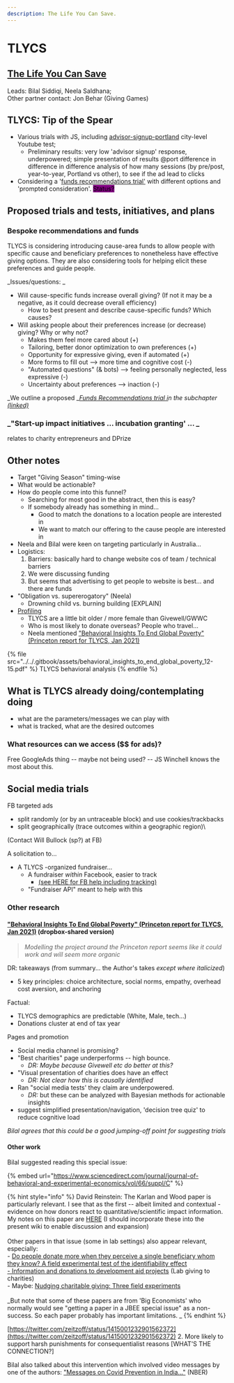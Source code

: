 ```yaml
---
description: The Life You Can Save.
---
```


# TLYCS

## [The Life You Can Save](https://www.thelifeyoucansave.org)

Leads: Bilal Siddiqi, Neela Saldhana;\
Other partner contact: Jon Behar (Giving Games)

## TLYCS: Tip of the Spear

* Various trials with JS, including [advisor-signup-portland](advisor-signup-portland/ "mention") city-level Youtube test;
  * Preliminary results: very low 'advisor signup' response, underpowered; simple presentation of results @port difference in difference in difference analysis of how many sessions (by pre/post, year-to-year, Portland vs other), to see if the ad lead to clicks
* Considering a '[funds recommendations trial'](funds-recommendations-trial.md) with different options and 'prompted consideration'. <mark style="background-color:purple;">Status?</mark>

## Proposed trials and tests, initiatives, and plans

### **Bespoke recommendations and funds**

TLYCS is considering introducing cause-area funds to allow people with specific cause and beneficiary preferences to nonetheless have effective giving options. They are also considering tools for helping elicit these preferences and guide people.

\_Issues/questions: \_

* Will cause-specific funds increase overall giving? (If not it may be a negative, as it could decrease overall efficiency)
  * How to best present and describe cause-specific funds? Which causes?
* Will asking people about their preferences increase (or decrease) giving? Why or why not?
  * Makes them feel more cared about (+)
  * Tailoring, better donor optimization to own preferences (+)
  * Opportunity for expressive giving, even if automated (+)
  * More forms to fill out --> more time and cognitive cost (-)
  * "Automated questions" (& bots) --> feeling personally neglected, less expressive (-)
  * Uncertainty about preferences --> inaction (-)

\_We outline a proposed \_[_Funds Recommendations trial i_](funds-recommendations-trial.md)_n the subchapter_ [_(linked)_](funds-recommendations-trial.md)

### \_"Start-up impact initiatives ... incubation granting' ... \_

relates to charity entrepreneurs and DPrize

## Other notes

* Target "Giving Season" timing-wise
* What would be actionable?
* How do people come into this funnel?
  * Searching for most good in the abstract, then this is easy?
  * If somebody already has something in mind…
    * Good to match the donations to a location people are interested in
    * We want to match our offering to the cause people are interested in
* Neela and Bilal were keen on targeting particularly in Australia...
* Logistics:
  1. Barriers: basically hard to change website cos of team / technical barriers
  2. We were discussing funding
  3. But seems that advertising to get people to website is best… and there are funds
* "Obligation vs. supererogatory" (Neela)
  * Drowning child vs. burning building \[EXPLAIN]
* [Profiling](broken-reference/)
  * TLYCS are a little bit older / more female than Givewell/GWWC
  * Who is most likely to donate overseas? People who travel…
  * Neela mentioned ["Behavioral Insights To End Global Poverty" (Princeton report for TLYCS, Jan 2021)](https://www.dropbox.com/s/xggx5gz4k0219gt/SPI%20591b%20-%20Behavioral%20Insights%20To%20End%20Global%20Poverty%20-%20Jan%202021.pdf?dl=0)

{% file src="../../.gitbook/assets/behavioral_insights_to_end_global_poverty_12-15.pdf" %}
TLYCS behavioral analysis
{% endfile %}

## **What is TLYCS already doing/contemplating doing**

* what are the parameters/messages we can play with
* what is tracked, what are the desired outcomes

### What resources can we access (\$$ for ads)?

Free GoogleAds thing -- maybe not being used? -- JS Winchell knows the most about this.

## **Social media trials**

FB targeted ads

* split randomly (or by an untraceable block) and use cookies/trackbacks
* split geographically (trace outcomes within a geographic region)\\

(Contact Will Bullock (sp?) at FB)

A solicitation to...

* A TLYCS -organized fundraiser...
  * A fundraiser _within_ Facebook, easier to track
    * [(see HERE for FB help including tracking)](https://www.facebook.com/help/1787615158233986)
  * "Fundraiser API" meant to help with this

### Other research&#x20;

#### ["Behavioral Insights To End Global Poverty" (Princeton report for TLYCS, Jan 2021)](https://www.dropbox.com/s/xggx5gz4k0219gt/SPI%20591b%20-%20Behavioral%20Insights%20To%20End%20Global%20Poverty%20-%20Jan%202021.pdf?dl=0) (dropbox-shared version)

> _Modelling the project around the Princeton report seems like it could work and will seem more organic_

DR: takeaways (from summary... the Author's takes _except where italicized_)

* 5 key principles: choice architecture, social norms, empathy, overhead cost aversion, and anchoring

Factual:

* TLYCS demographics are predictable (White, Male, tech...)
* Donations cluster at end of tax year

Pages and promotion

* Social media channel is promising?
* "Best charities" page underperforms -- high bounce.
  * _DR: Maybe because Givewell etc do better at this?_
* "Visual presentation of charities does have an effect
  * _DR: Not clear how this is causally identified_
* Ran "social media tests' they claim are underpowered.
  * _DR:_ but these can be analyzed with Bayesian methods for actionable insights
* suggest simplified presentation/navigation, 'decision tree quiz' to reduce cognitive load

_Bilal agrees that this could be a good jumping-off point for suggesting trials_

#### Other work

Bilal suggested reading this special issue:

{% embed url="https://www.sciencedirect.com/journal/journal-of-behavioral-and-experimental-economics/vol/66/suppl/C" %}

{% hint style="info" %}
David Reinstein: The Karlan and Wood paper is particularly relevant. I see that as the first -- albeit limited and contextual - evidence on how donors react to quantitative/scientific impact information. My notes on this paper are [HERE](https://daaronr.github.io/ea\_giving\_barriers/eval-aversion.html#analytical-grinch) (I should incorporate these into the present wiki to enable discussion and expansion)\
\
Other papers in that issue (some in lab settings) also appear relevant, especially:\
\- [Do people donate more when they perceive a single beneficiary whom they know? A field experimental test of the identifiability effect](https://www.sciencedirect.com/science/article/pii/S2214804316300179)\
[- Information and donations to development aid projects](https://www.sciencedirect.com/science/article/abs/pii/S2214804316300295) (Lab giving to charities)\
\- Maybe: [Nudging charitable giving: Three field experiments](https://www.sciencedirect.com/science/article/abs/pii/S2214804316300222)\
\
\_But note that some of these papers are from 'Big Economists' who normally would see "getting a paper in a JBEE special issue" as a non-success. So each paper probably has important limitations. \_
{% endhint %}

[https://twitter.com/zeitzoff/status/1415001232901562372](https://twitter.com/zeitzoff/status/1415001232901562372) 2. More likely to support harsh punishments for consequentialist reasons \[WHAT'S THE CONNECTION?]

Bilal also talked about this intervention which involved video messages by one of the authors: ["Messages on Covid Prevention in India..."](https://www.nber.org/system/files/working\_papers/w27496/w27496.pdf) (NBER)
